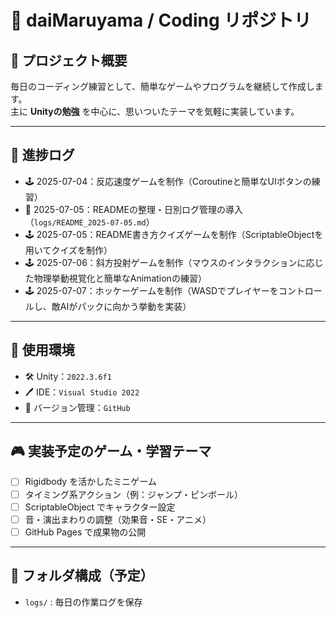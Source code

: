 # 📝 daiMaruyama / Coding リポジトリ

## 🎯 プロジェクト概要
毎日のコーディング練習として、簡単なゲームやプログラムを継続して作成します。  
主に **Unityの勉強** を中心に、思いついたテーマを気軽に実装しています。

---

## 📌 進捗ログ

- 🕹️ 2025-07-04：反応速度ゲームを制作（Coroutineと簡単なUIボタンの練習）
- 📁 2025-07-05：READMEの整理・日別ログ管理の導入（`logs/README_2025-07-05.md`）
- 🕹️ 2025-07-05：README書き方クイズゲームを制作（ScriptableObjectを用いてクイズを制作）
- 🕹️ 2025-07-06：斜方投射ゲームを制作（マウスのインタラクションに応じた物理挙動視覚化と簡単なAnimationの練習）
- 🕹️ 2025-07-07：ホッケーゲームを制作（WASDでプレイヤーをコントロールし、敵AIがパックに向かう挙動を実装）

---

## 🔧 使用環境

- 🛠️ Unity：`2022.3.6f1`
- 🖊️ IDE：`Visual Studio 2022`
- 💾 バージョン管理：`GitHub`

---

## 🎮 実装予定のゲーム・学習テーマ

- [ ] Rigidbody を活かしたミニゲーム
- [ ] タイミング系アクション（例：ジャンプ・ピンボール）
- [ ] ScriptableObject でキャラクター設定
- [ ] 音・演出まわりの調整（効果音・SE・アニメ）
- [ ] GitHub Pages で成果物の公開

---

## 📂 フォルダ構成（予定）

- `logs/` : 毎日の作業ログを保存  
